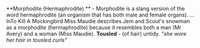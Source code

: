 **Morphodite (Hermaphrodite) ** - Morphodite is a slang version of the word hermaphrodite (an organism that has both male and female organs). ... InTo Kill A Mockingbird Miss Maudie describes Jem and Scout's snowman as a morphodite (hermaphrodite) because it resembles both a man (Mr Avery) and a woman (Miss Maudie).
**Tousled** - (of hair) untidy. *"she wore her hair in tousled curls"*
